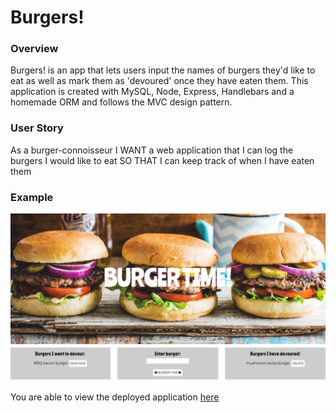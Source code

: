 # Burgers!

### Overview

Burgers! is an app that lets users input the names of burgers they'd like to eat as well as mark them as 'devoured' once they have eaten them. This application is created with MySQL, Node, Express, Handlebars and a homemade ORM and follows the MVC design pattern.

### User Story

As a burger-connoisseur
I WANT a web application that I can log the burgers I would like to eat
SO THAT I can keep track of when I have eaten them

### Example

![gif of application](./public/assets/images/burger_time.png)

You are able to view the deployed application [here](https://whispering-mesa-68424.herokuapp.com/)
